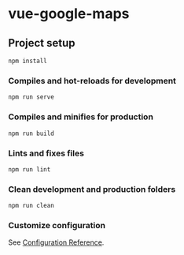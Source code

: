 # vue-google-maps

## Project setup
```
npm install
```

### Compiles and hot-reloads for development
```
npm run serve
```

### Compiles and minifies for production
```
npm run build
```

### Lints and fixes files
```
npm run lint
```

### Clean development and production folders
```
npm run clean
```

### Customize configuration
See [Configuration Reference](https://cli.vuejs.org/config/).
